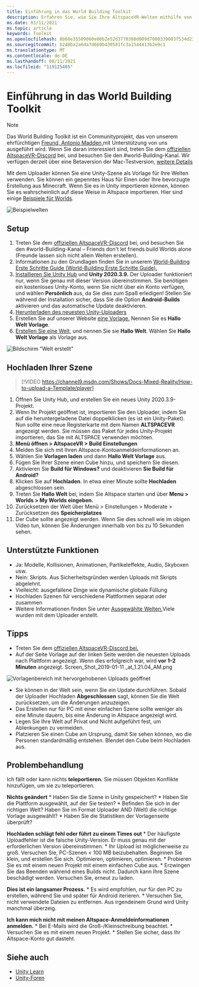 ```yaml
---
title: Einführung in das World Building Toolkit
description: Erfahren Sie, wie Sie Ihre AltspaceVR-Welten mithilfe von Unity-Szenenvorlagen mit dem World Building Toolkit einrichten und hochladen.
ms.date: 03/11/2021
ms.topic: article
keywords: Toolkit
ms.openlocfilehash: 8b66e35509060e00b2e52d3770380d009d7060339003f534d23fdd47372a57f0
ms.sourcegitcommit: b248ba2a6da7d669b430581fc3a1544413b2e9c1
ms.translationtype: MT
ms.contentlocale: de-DE
ms.lasthandoff: 08/11/2021
ms.locfileid: "119125405"
---
```

# <a name="introducing-the-world-building-toolkit"></a>Einführung in das World Building Toolkit

> [!NOTE]
> Das World Building Toolkit ist ein Communityprojekt, das von unserem ehrfürchtigen [Freund, Antonio Madden,](https://twitter.com/chigamesstudio)mit Unterstützung von uns ausgeführt wird. Wenn Sie daran interessiert sind, treten Sie dem [offiziellen AltspaceVR-Discord](https://discordapp.com/invite/altspacevr) bei, und besuchen Sie den #world-Building-Kanal. Wir verfügen derzeit über eine Betaversion der Mac-Testversion, [weitere Details](https://altvr.com/altspacevr-mac)

Mit dem Uploader können Sie eine Unity-Szene als Vorlage für Ihre Welten verwenden. Sie können ein gepenntes Haus für Einen oder Ihre bevorzugte Erstellung aus Minecraft. Wenn Sie es in Unity importieren können, können Sie es wahrscheinlich auf diese Weise in Altspace importieren. Hier sind einige [Beispiele für Worlds](https://account.altvr.com/worlds/1046572460192825569).

![Beispielwelten](images/unity-uploader-img-01.png)

## <a name="setup"></a>Setup

1. Treten Sie dem [offiziellen AltspaceVR-Discord](https://discordapp.com/invite/altspacevr) bei, und besuchen Sie den #world-Building-Kanal – Friends don't let friends build Worlds alone (Freunde lassen sich nicht allein Welten erstellen).
2. Informationen zu den Grundlagen finden Sie in unserem [World-Building Erste Schritte Guide (World-Building Erste Schritte Guide).](world-building-getting-started.md)
3. [Installieren Sie Unity Hub](https://blogs.unity3d.com/2018/01/24/streamline-your-workflow-introducing-unity-hub-beta) und **Unity 2020.3.9.** Der Uploader funktioniert nur, wenn Sie genau mit dieser Version übereinstimmen. Sie benötigen ein kostenloses Unity-Konto, wenn Sie nicht über ein Konto verfügen, und wählen **Persönlich** aus, da Sie dies zum Spaß erledigen! Stellen Sie während der Installation sicher, dass Sie die Option **Android-Builds** aktivieren und das automatische Update deaktivieren.
4. [Herunterladen des neuesten Unity-Uploaders](upgrading-content-to-the-latest-unity.md#altspacevr-uploader-v090-upgrade-guide)
5. Erstellen Sie auf unserer Website [eine Vorlage.](https://account.altvr.com/space_templates/new) Nennen Sie es **Hallo Welt Vorlage**.
6. [Erstellen Sie eine Welt,](https://account.altvr.com/worlds/my) und nennen Sie sie **Hallo Welt**. Wählen Sie **Hallo Welt Vorlage** als Vorlage aus.

![Bildschirm "Welt erstellt"](images/unity-uploader-img-02.png)

## <a name="upload-your-scene"></a>Hochladen Ihrer Szene

> [!VIDEO https://channel9.msdn.com/Shows/Docs-Mixed-Reality/How-to-upload-a-Template/player]

1. Öffnen Sie Unity Hub, und erstellen Sie ein neues Unity 2020.3.9-Projekt.
2. Wenn Ihr Projekt geöffnet ist, importieren Sie den Uploader, indem Sie auf die heruntergeladene Datei doppelklicken (es ist ein Unity-Paket). Nun sollte eine neue Registerkarte mit dem Namen **ALTSPACEVR** angezeigt werden. Sie müssen das Paket für jedes Unity-Projekt importieren, das Sie mit ALTSPACE verwenden möchten.
3. **Menü öffnen > AltspaceVR > Build Einstellungen**
4. Melden Sie sich mit Ihren Altspace-Kontoanmeldeinformationen an.
5. Wählen Sie **Vorlagen laden** und dann **Hallo Welt Vorlage** aus.
6. Fügen Sie Ihrer Szene einen Cube hinzu, und speichern Sie diesen.
7. Aktivieren Sie **Build für Windows?** und deaktivieren **Sie Build für Android?**
8. Klicken Sie auf **Hochladen**. In etwa einer Minute sollte **Hochladen** abgeschlossen sein.
9. Treten Sie **Hallo Welt** bei, indem Sie Altspace starten und über **Menu > Worlds > My Worlds eingeben.**
10. Zurücksetzen der Welt über Menü > Einstellungen > Moderate > Zurücksetzen des **Speicherplatzes**
11. Der Cube sollte angezeigt werden. Wenn Sie dies schnell wie im obigen Video tun, können Sie Änderungen innerhalb von bis zu 10 Sekunden sehen.

## <a name="whats-supported"></a>Unterstützte Funktionen

* Ja: Modelle, Kollisionen, Animationen, Partikeleffekte, Audio, Skyboxen usw.
* Nein: Skripts. Aus Sicherheitsgründen werden Uploads mit Skripts abgelehnt.
* Vielleicht: ausgefallene Dinge wie dynamische globale Füllung
* Hochladen Szenen für verschiedene Plattformen separat oder zusammen
* Weitere Informationen finden Sie unter [Ausgewählte Welten.](https://account.altvr.com/worlds/featured)Viele wurden mit dem Uploader erstellt.

## <a name="tips"></a>Tipps

* Treten Sie dem [offiziellen AltspaceVR-Discord bei.](https://discordapp.com/invite/altspacevr)
* Auf der Seite Vorlage auf der linken Seite werden die neuesten Uploads nach Plattform angezeigt. Wenn dies erfolgreich war, wird **vor 1–2 Minuten** angezeigt. Screen_Shot_2019-01-11 _at_1.21.04_AM.png

![Vorlagenbereich mit hervorgehobenen Uploads geöffnet](images/unity-uploader-img-03.png)

* Sie können in der Welt sein, wenn Sie ein Update durchführen. Sobald der Uploader Hochladen **Abgeschlossen** sagt, können Sie die Welt zurücksetzen, um die Änderungen anzuzeigen.
* Das Erstellen nur für PC mit einer einfachen Szene sollte weniger als eine Minute dauern, bis eine Änderung in Altspace angezeigt wird.
* Legen Sie Ihre Welt auf Privat und Nicht aufgeführt fest, um Ablenkungen zu vermeiden.
* Platzieren Sie einen Cube am Ursprung, damit Sie sehen können, wo die Personen standardmäßig entstehen. Blendet den Cube beim Hochladen aus.

## <a name="troubleshooting"></a>Problembehandlung

Ich fällt oder kann nichts **teleportieren.** Sie müssen Objekten Konflikte hinzufügen, um sie zu teleportieren.

**Nichts geändert**
    * Haben Sie die Szene in Unity gespeichert?
    * Haben Sie die Plattform ausgewählt, auf der Sie testen?
    * Befinden Sie sich in der richtigen Welt? Haben Sie im Format Uploader AND (Welt) die richtige Vorlage ausgewählt?
    * Haben Sie die Statistiken der Vorlagenseite überprüft?

**Hochladen schlägt fehl oder führt zu einem Times out**
    * Der häufigste Uploadfehler ist die falsche Unity-Version. Er muss genau mit der erforderlichen Version übereinstimmen.
    * Ihr Upload ist möglicherweise zu groß. Versuchen Sie, PC-Szenen < 100 MB beizubehalten. Beginnen Sie klein, und erstellen Sie sich. Optimieren, optimieren, optimieren.
    * Probieren Sie es mit einem neuen Projekt mit einem einfachen Cube aus.
    * Erzwingen Sie das Beenden während eines Builds nicht. Dadurch kann Ihre Szene beschädigt werden. Versuchen Sie, erneut zu laden.

**Dies ist ein langsamer Prozess.**
    * Es wird empfohlen, nur für den PC zu erstellen, während Sie und später für Android iterieren.
    * Versuchen Sie, nicht verwendete Dateien zu entfernen. Aus irgendeinem Grund wird Unity manchmal überzeig.

**Ich kann mich nicht mit meinen Altspace-Anmeldeinformationen anmelden.**
    * Bei E-Mails wird die Groß-/Kleinschreibung beachtet.
    * Versuchen Sie es mit einem neuen Projekt.
    * Stellen Sie sicher, dass Ihr Altspace-Konto gut dasteht.

## <a name="see-also"></a>Siehe auch

* [Unity Learn](https://unity3d.com/learn)
* [Unity-Foren](https://forum.unity.com)
